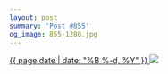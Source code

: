 ```yaml
---
layout: post
summary: 'Post #855'
og_image: 855-1280.jpg
---
```


<p>
 <time>
  <a href="/855">
   {{ page.date | date: "%B %-d, %Y" }}
  </a>
 </time>
 <a href="/855">
  <img sizes="(min-width: 700px) 50vw, calc(100vw - 2rem)" src="{{ site.assets_url }}/855-640.jpg" srcset="{{ site.assets_url }}/855-320.jpg 320w, {{ site.assets_url }}/855-640.jpg 640w, {{ site.assets_url }}/855-960.jpg 960w, {{ site.assets_url }}/855-1280.jpg 1280w"/>
 </a>
</p>
